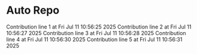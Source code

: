 # Auto Repo

Contribution line 1 at Fri Jul 11 10:56:25 2025
Contribution line 2 at Fri Jul 11 10:56:27 2025
Contribution line 3 at Fri Jul 11 10:56:28 2025
Contribution line 4 at Fri Jul 11 10:56:30 2025
Contribution line 5 at Fri Jul 11 10:56:31 2025
